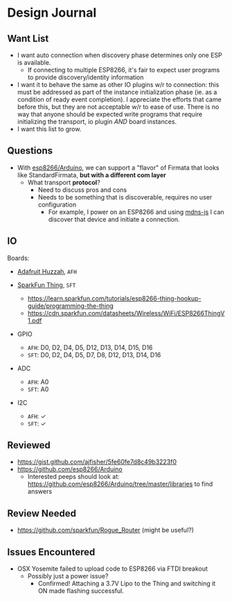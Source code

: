 # Design Journal


## Want List

- I want auto connection when discovery phase determines only one ESP is available.
  - If connecting to multiple ESP8266, it's fair to expect user programs to provide discovery/identity information
- I want it to behave the same as other IO plugins w/r to connection: this must be addressed as part of the instance initialization phase (ie. as a condition of ready event completion). I appreciate the efforts that came before this, but they are not acceptable w/r to ease of use. There is no way that anyone should be expected write programs that require initializing the transport, io plugin _AND_ board instances.
- I want this list to grow. 

## Questions

- With [esp8266/Arduino](https://github.com/esp8266/Arduino), we can support a "flavor" of Firmata that looks like StandardFirmata, **but with a different com layer**
  - What transport **protocol**?
    - Need to discuss pros and cons
    - Needs to be something that is discoverable, requires no user configuration 
      - For example, I power on an ESP8266 and using [mdns-js](https://github.com/mdns-js/node-mdns-js) I can discover that device and initiate a connection. 





## IO

Boards: 

- [Adafruit Huzzah](https://learn.adafruit.com/adafruit-huzzah-esp8266-breakout/), `AFH`
- [SparkFun Thing](https://learn.sparkfun.com/tutorials/esp8266-thing-hookup-guide/), `SFT`
  - https://learn.sparkfun.com/tutorials/esp8266-thing-hookup-guide/programming-the-thing
  - https://cdn.sparkfun.com/datasheets/Wireless/WiFi/ESP8266ThingV1.pdf



- GPIO
  - `AFH`: D0, D2, D4, D5, D12, D13, D14, D15, D16
  - `SFT`: D0, D2, D4, D5, D7, D8, D12, D13, D14, D16
- ADC
  - `AFH`: A0
  - `SFT`: A0
- I2C
  - `AFH`: ✓
  - `SFT`: ✓



## Reviewed

- https://gist.github.com/ajfisher/5fe60fe7d8c49b3223f0
- https://github.com/esp8266/Arduino
  - Interested peeps should look at: https://github.com/esp8266/Arduino/tree/master/libraries to find answers

## Review Needed

- https://github.com/sparkfun/Rogue_Router (might be useful?)

## Issues Encountered

- OSX Yosemite failed to upload code to ESP8266 via FTDI breakout
  - Possibly just a power issue?
    - Confirmed! Attaching a 3.7V Lipo to the Thing and switching it ON made flashing successful.


